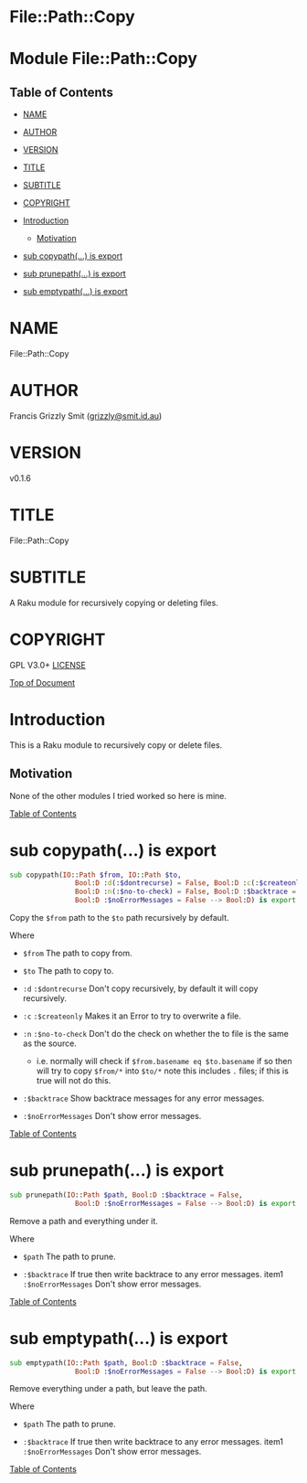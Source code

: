 File::Path::Copy
================

Module File::Path::Copy
=======================

Table of Contents
-----------------

  * [NAME](#name)

  * [AUTHOR](#author)

  * [VERSION](#version)

  * [TITLE](#title)

  * [SUBTITLE](#subtitle)

  * [COPYRIGHT](#copyright)

  * [Introduction](#introduction)

    * [Motivation](#motivation)

  * [sub copypath(...) is export](#sub-copypath-is-export)

  * [sub prunepath(...) is export](#sub-prunepath-is-export)

  * [sub emptypath(...) is export](#sub-emptypath-is-export)

NAME
====

File::Path::Copy 

AUTHOR
======

Francis Grizzly Smit (grizzly@smit.id.au)

VERSION
=======

v0.1.6

TITLE
=====

File::Path::Copy

SUBTITLE
========

A Raku module for recursively copying or deleting files.

COPYRIGHT
=========

GPL V3.0+ [LICENSE](https://github.com/grizzlysmit/File::Path::Copy/blob/main/LICENSE)

[Top of Document](#table-of-contents)

Introduction
============

This is a Raku module to recursively copy or delete files. 

Motivation
----------

None of the other modules I tried worked so here is mine. 

[Table of Contents](#table-of-contents)

sub copypath(...) is export
===========================

```raku
sub copypath(IO::Path $from, IO::Path $to,
                Bool:D :d(:$dontrecurse) = False, Bool:D :c(:$createonly) = False,
                Bool:D :n(:$no-to-check) = False, Bool:D :$backtrace = False,
                Bool:D :$noErrorMessages = False --> Bool:D) is export
```

Copy the `$from` path to the `$to` path recursively by default.

Where

  * `$from` The path to copy from.

  * `$to` The path to copy to.

  * `:d` `:$dontrecurse` Don't copy recursively, by default it will copy recursively.

  * `:c` `:$createonly` Makes it an Error to try to overwrite a file.

  * `:n` `:$no-to-check` Don't do the check on whether the to file is the same as the source.

    * i.e. normally will check if `$from.basename eq $to.basename` if so then will try to copy `$from/*` into `$to/*` note this includes `.` files; if this is true will not do this.

  * `:$backtrace` Show backtrace messages for any error messages.

  * `:$noErrorMessages` Don't show error messages.

[Table of Contents](#table-of-contents)

sub prunepath(...) is export
============================

```raku
sub prunepath(IO::Path $path, Bool:D :$backtrace = False,
                Bool:D :$noErrorMessages = False --> Bool:D) is export
```

Remove a path and everything under it.

Where

  * `$path` The path to prune.

  * `:$backtrace` If true then write backtrace to any error messages. item1 `:$noErrorMessages` Don't show error messages.

[Table of Contents](#table-of-contents)

sub emptypath(...) is export
============================

```raku
sub emptypath(IO::Path $path, Bool:D :$backtrace = False,
                Bool:D :$noErrorMessages = False --> Bool:D) is export
```

Remove everything under a path, but leave the path.

Where

  * `$path` The path to prune.

  * `:$backtrace` If true then write backtrace to any error messages. item1 `:$noErrorMessages` Don't show error messages.

[Table of Contents](#table-of-contents)

